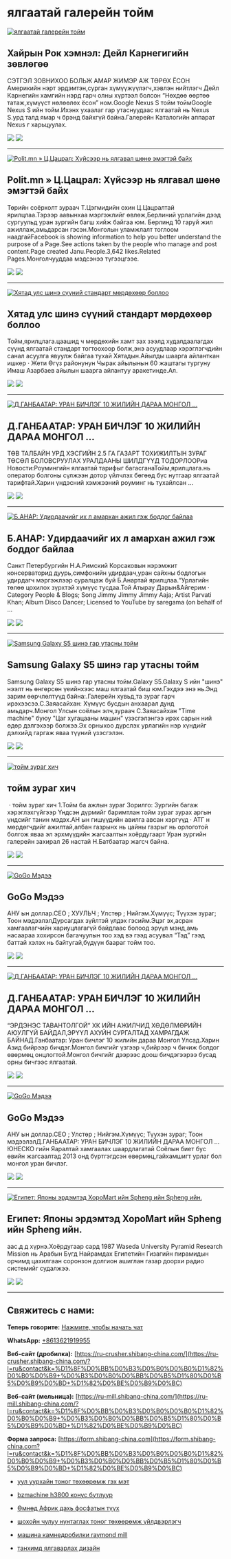 # ялгаатай галерейн тойм

<a href="https://swt.shibang-china.com/?l=ru&img&k=%D1%8F%D0%BB%D0%B3%D0%B0%D0%B0%D1%82%D0%B0%D0%B9+%D0%B3%D0%B0%D0%BB%D0%B5%D1%80%D0%B5%D0%B9%D0%BD+%D1%82%D0%BE%D0%B9%D0%BC" target="_blank">![ялгаатай галерейн тойм](http://static.shibang-china.com/all-800x300/888.jpg)</a>

## Хайрын Рок хэмнэл: Дейл Карнегигийн зөвлөгөө
СЭТГЭЛ ЗОВНИХОО БОЛЬЖ АМАР ЖИМЭР АЖ ТӨРӨХ ЁСОН Америкийн нэрт эрдэмтэн,сурган хүмүүжүүлэгч,хэвлэн нийтлэгч Дейл Карнегийн хамгийн нэрд гарч олны хүртээл болсон “Нөхдөө өөртөө татаж,хүмүүст нөлөөлөх ёсон” ном.Google Nexus S тойм тоймGoogle Nexus S ийн тойм.Ихэнх ухаалаг гар утаснуудаас ялгаатай нь Nexus S.урд талд ямар ч брэнд байхгүй байна.Галерейн Каталогийн аппарат Nexus г харьцуулах.


<a href="https://whatsapp.shibangsoft.com/WhatsApp.php" target="_blank" title="WhatsApp">![](http://static.shibang-china.com/icon/whatsapp.png)</a> <a href="https://swt.shibang-china.com/?l=ru&icon&k=%D1%8F%D0%BB%D0%B3%D0%B0%D0%B0%D1%82%D0%B0%D0%B9+%D0%B3%D0%B0%D0%BB%D0%B5%D1%80%D0%B5%D0%B9%D0%BD+%D1%82%D0%BE%D0%B9%D0%BC" target="_blank">![](http://static.shibang-china.com/icon/chat-ru.png)</a>

---

<a href="https://swt.shibang-china.com/?l=ru&img&k=%D1%8F%D0%BB%D0%B3%D0%B0%D0%B0%D1%82%D0%B0%D0%B9+%D0%B3%D0%B0%D0%BB%D0%B5%D1%80%D0%B5%D0%B9%D0%BD+%D1%82%D0%BE%D0%B9%D0%BC" target="_blank">![Polit.mn &#187; Ц.Цацрал: Хүйсээр нь ялгавал шөнө эмэгтэй байх](http://static.shibang-china.com/all-800x300/1389.jpg)</a>

## Polit.mn &#187; Ц.Цацрал: Хүйсээр нь ялгавал шөнө эмэгтэй байх
Төрийн соёрхолт зураач Т.Цэгмидийн охин Ц.Цацралтай ярилцлаа.Тэрээр аавынхаа мэргэжлийг өвлөж,Берлиний урлагийн дээд сургуульд уран зургийн багш хийж байгаа юм. Берлинд 10 гаруй жил ажиллаж,амьдарсан гэсэн.Монголын уламжлалт тоглоом наадгайFacebook is showing information to help you better understand the purpose of a Page.See actions taken by the people who manage and post content.Page created Janu.People.3,642 likes.Related Pages.Монголчууддаа мэдсэнээ түгээцгээе.


<a href="https://whatsapp.shibangsoft.com/WhatsApp.php" target="_blank" title="WhatsApp">![](http://static.shibang-china.com/icon/whatsapp.png)</a> <a href="https://swt.shibang-china.com/?l=ru&icon&k=%D1%8F%D0%BB%D0%B3%D0%B0%D0%B0%D1%82%D0%B0%D0%B9+%D0%B3%D0%B0%D0%BB%D0%B5%D1%80%D0%B5%D0%B9%D0%BD+%D1%82%D0%BE%D0%B9%D0%BC" target="_blank">![](http://static.shibang-china.com/icon/chat-ru.png)</a>

---

<a href="https://swt.shibang-china.com/?l=ru&img&k=%D1%8F%D0%BB%D0%B3%D0%B0%D0%B0%D1%82%D0%B0%D0%B9+%D0%B3%D0%B0%D0%BB%D0%B5%D1%80%D0%B5%D0%B9%D0%BD+%D1%82%D0%BE%D0%B9%D0%BC" target="_blank">![Хятад улс шинэ сүүний стандарт мөрдөхөөр боллоо](http://static.shibang-china.com/all-800x300/64.jpg)</a>

## Хятад улс шинэ сүүний стандарт мөрдөхөөр боллоо
Тойм,ярилцлага.цаашид ч мөрдөхийн хамт зах зээлд худалдаалагдах сүүнд ялгаатай стандарт тогтоохоор болж,энэ асуудлаар хэрэглэгчдийн санал асуулга явуулж байгаа тухай Хятадын.Айылды шаарга айланткан ишкер&nbsp;&#0183;&#32;Жети Өгүз районунун Чырак айылынын 60 жаштагы тургуну Имаш Азарбаев айылын шаарга айлантуу аракетинде.Ал.


<a href="https://whatsapp.shibangsoft.com/WhatsApp.php" target="_blank" title="WhatsApp">![](http://static.shibang-china.com/icon/whatsapp.png)</a> <a href="https://swt.shibang-china.com/?l=ru&icon&k=%D1%8F%D0%BB%D0%B3%D0%B0%D0%B0%D1%82%D0%B0%D0%B9+%D0%B3%D0%B0%D0%BB%D0%B5%D1%80%D0%B5%D0%B9%D0%BD+%D1%82%D0%BE%D0%B9%D0%BC" target="_blank">![](http://static.shibang-china.com/icon/chat-ru.png)</a>

---

<a href="https://swt.shibang-china.com/?l=ru&img&k=%D1%8F%D0%BB%D0%B3%D0%B0%D0%B0%D1%82%D0%B0%D0%B9+%D0%B3%D0%B0%D0%BB%D0%B5%D1%80%D0%B5%D0%B9%D0%BD+%D1%82%D0%BE%D0%B9%D0%BC" target="_blank">![Д.ГАНБААТАР: УРАН БИЧЛЭГ 10 ЖИЛИЙН ДАРАА МОНГОЛ …](http://static.shibang-china.com/all-800x300/557.jpg)</a>

## Д.ГАНБААТАР: УРАН БИЧЛЭГ 10 ЖИЛИЙН ДАРАА МОНГОЛ …
ТӨВ ТАЛБАЙН УРД ХЭСГИЙН 2.5 ГА ГАЗАРТ ТОХИЖИЛТЫН ЗУРАГ ТӨСӨЛ БОЛОВСРУУЛАХ УРАЛДААНЫ ШИЛДГҮҮД ТОДОРЛООРиа Новости:Роумингийн ялгаатай тарифыг багасганаТойм,ярилцлага.нь оператор болгоны сүлжээн дотор үйлчлэх бөгөөд бүс нутгаар ялгаатай тарифтай.Харин үндэсний хэмжээний роуминг нь тухайлсан …


<a href="https://whatsapp.shibangsoft.com/WhatsApp.php" target="_blank" title="WhatsApp">![](http://static.shibang-china.com/icon/whatsapp.png)</a> <a href="https://swt.shibang-china.com/?l=ru&icon&k=%D1%8F%D0%BB%D0%B3%D0%B0%D0%B0%D1%82%D0%B0%D0%B9+%D0%B3%D0%B0%D0%BB%D0%B5%D1%80%D0%B5%D0%B9%D0%BD+%D1%82%D0%BE%D0%B9%D0%BC" target="_blank">![](http://static.shibang-china.com/icon/chat-ru.png)</a>

---

<a href="https://swt.shibang-china.com/?l=ru&img&k=%D1%8F%D0%BB%D0%B3%D0%B0%D0%B0%D1%82%D0%B0%D0%B9+%D0%B3%D0%B0%D0%BB%D0%B5%D1%80%D0%B5%D0%B9%D0%BD+%D1%82%D0%BE%D0%B9%D0%BC" target="_blank">![Б.АНАР: Удирдаачийг их л амархан ажил гэж боддог байлаа](http://static.shibang-china.com/all-800x300/1473.jpg)</a>

## Б.АНАР: Удирдаачийг их л амархан ажил гэж боддог байлаа
Санкт Петербургийн Н.А.Римский Корсаковын нэрэмжит консерваторид дуурь,симфонийн удирдаач,уран сайхны бодлогын удирдагч мэргэжлээр суралцаж буй Б.Анартай ярилцлаа.“Урлагийн төлөө цохилох зүрхтэй хүмүүс тусдаа.Той Атырау Дарын&amp;Айгерим&nbsp;&#0183;&#32;Category People &amp; Blogs; Song Jimmy Jimmy Jimmy Aaja; Artist Parvati Khan; Album Disco Dancer; Licensed to YouTube by saregama (on behalf of …


<a href="https://whatsapp.shibangsoft.com/WhatsApp.php" target="_blank" title="WhatsApp">![](http://static.shibang-china.com/icon/whatsapp.png)</a> <a href="https://swt.shibang-china.com/?l=ru&icon&k=%D1%8F%D0%BB%D0%B3%D0%B0%D0%B0%D1%82%D0%B0%D0%B9+%D0%B3%D0%B0%D0%BB%D0%B5%D1%80%D0%B5%D0%B9%D0%BD+%D1%82%D0%BE%D0%B9%D0%BC" target="_blank">![](http://static.shibang-china.com/icon/chat-ru.png)</a>

---

<a href="https://swt.shibang-china.com/?l=ru&img&k=%D1%8F%D0%BB%D0%B3%D0%B0%D0%B0%D1%82%D0%B0%D0%B9+%D0%B3%D0%B0%D0%BB%D0%B5%D1%80%D0%B5%D0%B9%D0%BD+%D1%82%D0%BE%D0%B9%D0%BC" target="_blank">![Samsung Galaxy S5 шинэ гар утасны тойм](http://static.shibang-china.com/all-800x300/572.jpg)</a>

## Samsung Galaxy S5 шинэ гар утасны тойм
Samsung Galaxy S5 шинэ гар утасны тойм.Galaxy S5.Galaxy S ийн &quot;шинэ&quot; нээлт нь өнгөрсөн үеийнхээс маш ялгаатай биш юм.Гэхдээ энэ нь.Энд зарим өөрчлөлтүүд байна:.Галерейн хувьд,та зураг гарч ирэхээсээ.С.Заяасайхан: Хүмүүс бусдын анхаарал дунд амьдарч.Монгол Улсын соёлын элч,зураач С.Заяасайхан &quot;Time machine&quot; буюу &quot;Цаг хугацааны машин&quot; үзэсгэлэнгээ ирэх сарын ний өдөр дэлгэхээр болжээ.Эх орныхоо дүрслэх урлагийн нэр хүндийг дэлхийд гаргаж яваа түүний үзэсгэлэн.


<a href="https://whatsapp.shibangsoft.com/WhatsApp.php" target="_blank" title="WhatsApp">![](http://static.shibang-china.com/icon/whatsapp.png)</a> <a href="https://swt.shibang-china.com/?l=ru&icon&k=%D1%8F%D0%BB%D0%B3%D0%B0%D0%B0%D1%82%D0%B0%D0%B9+%D0%B3%D0%B0%D0%BB%D0%B5%D1%80%D0%B5%D0%B9%D0%BD+%D1%82%D0%BE%D0%B9%D0%BC" target="_blank">![](http://static.shibang-china.com/icon/chat-ru.png)</a>

---

<a href="https://swt.shibang-china.com/?l=ru&img&k=%D1%8F%D0%BB%D0%B3%D0%B0%D0%B0%D1%82%D0%B0%D0%B9+%D0%B3%D0%B0%D0%BB%D0%B5%D1%80%D0%B5%D0%B9%D0%BD+%D1%82%D0%BE%D0%B9%D0%BC" target="_blank">![тойм зураг хич](http://static.shibang-china.com/all-800x300/1036.jpg)</a>

## тойм зураг хич
&nbsp;&#0183;&#32;тойм зураг хич 1.Тойм ба ажлын зураг Зорилго: Зургийн багаж хэрэглэхгүйгээр Үндсэн дүрмийг баримтлан тойм зураг зурах аргын үндсийг танин мэдэх.АН ын гишүүдийн авилга авсан хэргүүд&nbsp;&#0183;&#32;АТГ н мөрдөгчдийг ажилтай,албан газрынх нь цайны газрыг нь орлоготой болгож яваа эл эрхмүүдийн жагсаалтын хоёрдугаарт Уран зургийн галерейн захирал 26 настай Н.Батбаатар жагсч байна.


<a href="https://whatsapp.shibangsoft.com/WhatsApp.php" target="_blank" title="WhatsApp">![](http://static.shibang-china.com/icon/whatsapp.png)</a> <a href="https://swt.shibang-china.com/?l=ru&icon&k=%D1%8F%D0%BB%D0%B3%D0%B0%D0%B0%D1%82%D0%B0%D0%B9+%D0%B3%D0%B0%D0%BB%D0%B5%D1%80%D0%B5%D0%B9%D0%BD+%D1%82%D0%BE%D0%B9%D0%BC" target="_blank">![](http://static.shibang-china.com/icon/chat-ru.png)</a>

---

<a href="https://swt.shibang-china.com/?l=ru&img&k=%D1%8F%D0%BB%D0%B3%D0%B0%D0%B0%D1%82%D0%B0%D0%B9+%D0%B3%D0%B0%D0%BB%D0%B5%D1%80%D0%B5%D0%B9%D0%BD+%D1%82%D0%BE%D0%B9%D0%BC" target="_blank">![GoGo Мэдээ](http://static.shibang-china.com/all-800x300/1367.jpg)</a>

## GoGo Мэдээ
АНУ ын доллар.СЕО ; ХУУЛЬЧ ; Улстөр ; Нийгэм.Хүмүүс; Түүхэн зураг; Тоон мэдээлэлДурсагдах зүйлтэй үлдэх гэсийм.Эцэг эх,асран хамгаалагчийн хариуцлагагүй байдлаас болоод эрүүл мэнд,амь насаараа хохирсон багачуулын тоо хэд вэ гээд асуувал “Тэд” гээд баттай хэлэх нь байтугай,бүдүүн баараг тойм тоо.


<a href="https://whatsapp.shibangsoft.com/WhatsApp.php" target="_blank" title="WhatsApp">![](http://static.shibang-china.com/icon/whatsapp.png)</a> <a href="https://swt.shibang-china.com/?l=ru&icon&k=%D1%8F%D0%BB%D0%B3%D0%B0%D0%B0%D1%82%D0%B0%D0%B9+%D0%B3%D0%B0%D0%BB%D0%B5%D1%80%D0%B5%D0%B9%D0%BD+%D1%82%D0%BE%D0%B9%D0%BC" target="_blank">![](http://static.shibang-china.com/icon/chat-ru.png)</a>

---

<a href="https://swt.shibang-china.com/?l=ru&img&k=%D1%8F%D0%BB%D0%B3%D0%B0%D0%B0%D1%82%D0%B0%D0%B9+%D0%B3%D0%B0%D0%BB%D0%B5%D1%80%D0%B5%D0%B9%D0%BD+%D1%82%D0%BE%D0%B9%D0%BC" target="_blank">![Д.ГАНБААТАР: УРАН БИЧЛЭГ 10 ЖИЛИЙН ДАРАА МОНГОЛ …](http://static.shibang-china.com/all-800x300/1072.jpg)</a>

## Д.ГАНБААТАР: УРАН БИЧЛЭГ 10 ЖИЛИЙН ДАРАА МОНГОЛ …
“ЭРДЭНЭС ТАВАНТОЛГОЙ” ХК ИЙН АЖИЛЧИД ХӨДӨЛМӨРИЙН АЮУЛГҮЙ БАЙДАЛ,ЭРҮҮЛ АХУЙН СУРГАЛТАД ХАМРАГДАЖ БАЙНАД.Ганбаатар: Уран бичлэг 10 жилийн дараа Монгол Улсад.Харин Азид бийрээр бичдэг.Монгол бичгийг үзгээр ч,бийрээр ч бичиж болдог өвөрмөц онцлогтой.Монгол бичгийг дээрээс доош бичдэгээрээ бусад орны бичгээс ялгаатай.


<a href="https://whatsapp.shibangsoft.com/WhatsApp.php" target="_blank" title="WhatsApp">![](http://static.shibang-china.com/icon/whatsapp.png)</a> <a href="https://swt.shibang-china.com/?l=ru&icon&k=%D1%8F%D0%BB%D0%B3%D0%B0%D0%B0%D1%82%D0%B0%D0%B9+%D0%B3%D0%B0%D0%BB%D0%B5%D1%80%D0%B5%D0%B9%D0%BD+%D1%82%D0%BE%D0%B9%D0%BC" target="_blank">![](http://static.shibang-china.com/icon/chat-ru.png)</a>

---

<a href="https://swt.shibang-china.com/?l=ru&img&k=%D1%8F%D0%BB%D0%B3%D0%B0%D0%B0%D1%82%D0%B0%D0%B9+%D0%B3%D0%B0%D0%BB%D0%B5%D1%80%D0%B5%D0%B9%D0%BD+%D1%82%D0%BE%D0%B9%D0%BC" target="_blank">![GoGo Мэдээ](http://static.shibang-china.com/all-800x300/300.jpg)</a>

## GoGo Мэдээ
АНУ ын доллар.СЕО ; Улстөр ; Нийгэм.Хүмүүс; Түүхэн зураг; Тоон мэдээлэлД.ГАНБААТАР: УРАН БИЧЛЭГ 10 ЖИЛИЙН ДАРАА МОНГОЛ …ЮНЕСКО гийн Яаралтай хамгаалах шаардлагатай Соёлын биет бус өвийн жагсаалтад 2013 онд бүртгэгдсэн өвөрмөц,гайхамшигт урлаг бол монгол уран бичлэг.


<a href="https://whatsapp.shibangsoft.com/WhatsApp.php" target="_blank" title="WhatsApp">![](http://static.shibang-china.com/icon/whatsapp.png)</a> <a href="https://swt.shibang-china.com/?l=ru&icon&k=%D1%8F%D0%BB%D0%B3%D0%B0%D0%B0%D1%82%D0%B0%D0%B9+%D0%B3%D0%B0%D0%BB%D0%B5%D1%80%D0%B5%D0%B9%D0%BD+%D1%82%D0%BE%D0%B9%D0%BC" target="_blank">![](http://static.shibang-china.com/icon/chat-ru.png)</a>

---

<a href="https://swt.shibang-china.com/?l=ru&img&k=%D1%8F%D0%BB%D0%B3%D0%B0%D0%B0%D1%82%D0%B0%D0%B9+%D0%B3%D0%B0%D0%BB%D0%B5%D1%80%D0%B5%D0%B9%D0%BD+%D1%82%D0%BE%D0%B9%D0%BC" target="_blank">![Египет: Японы эрдэмтэд XopoMart ийн Spheng ийн Spheng ийн.](http://static.shibang-china.com/all-800x300/968.jpg)</a>

## Египет: Японы эрдэмтэд XopoMart ийн Spheng ийн Spheng ийн.
аас.д д хүрнэ.Хоёрдугаар сард 1987 Waseda University Pyramid Research Mission нь Арабын Бүгд Найрамдах Египетийн Гизагийн пирамидын орчимд цахилгаан соронзон долгион ашиглан газар доорхи радио системийг судалжээ.

<a href="https://whatsapp.shibangsoft.com/WhatsApp.php" target="_blank" title="WhatsApp">![](http://static.shibang-china.com/icon/whatsapp.png)</a> <a href="https://swt.shibang-china.com/?l=ru&icon&k=%D1%8F%D0%BB%D0%B3%D0%B0%D0%B0%D1%82%D0%B0%D0%B9+%D0%B3%D0%B0%D0%BB%D0%B5%D1%80%D0%B5%D0%B9%D0%BD+%D1%82%D0%BE%D0%B9%D0%BC" target="_blank">![](http://static.shibang-china.com/icon/chat-ru.png)</a>

---
## Свяжитесь с нами:

**Теперь говорите:** [Нажмите, чтобы начать чат](https://swt.shibang-china.com?l=ru&contact&k=%D1%8F%D0%BB%D0%B3%D0%B0%D0%B0%D1%82%D0%B0%D0%B9+%D0%B3%D0%B0%D0%BB%D0%B5%D1%80%D0%B5%D0%B9%D0%BD+%D1%82%D0%BE%D0%B9%D0%BC)

**WhatsApp:**  [+8613621919955](https://whatsapp.shibangsoft.com/WhatsApp.php)

**Веб-сайт (дробилка):** [https://ru-crusher.shibang-china.com/](https://ru-crusher.shibang-china.com/?l=ru&contact&k=%D1%8F%D0%BB%D0%B3%D0%B0%D0%B0%D1%82%D0%B0%D0%B9+%D0%B3%D0%B0%D0%BB%D0%B5%D1%80%D0%B5%D0%B9%D0%BD+%D1%82%D0%BE%D0%B9%D0%BC)

**Веб-сайт (мельница):** [https://ru-mill.shibang-china.com/](https://ru-mill.shibang-china.com/?l=ru&contact&k=%D1%8F%D0%BB%D0%B3%D0%B0%D0%B0%D1%82%D0%B0%D0%B9+%D0%B3%D0%B0%D0%BB%D0%B5%D1%80%D0%B5%D0%B9%D0%BD+%D1%82%D0%BE%D0%B9%D0%BC)

**Форма запроса:** [https://form.shibang-china.com](https://form.shibang-china.com?l=ru&contact&k=%D1%8F%D0%BB%D0%B3%D0%B0%D0%B0%D1%82%D0%B0%D0%B9+%D0%B3%D0%B0%D0%BB%D0%B5%D1%80%D0%B5%D0%B9%D0%BD+%D1%82%D0%BE%D0%B9%D0%BC)

* [уул уурхайн тоног төхөөрөмж гэх мэт](../129/%D1%83%D1%83%D0%BB%20%D1%83%D1%83%D1%80%D1%85%D0%B0%D0%B9%D0%BD%20%D1%82%D0%BE%D0%BD%D0%BE%D0%B3%20%D1%82%D3%A9%D1%85%D3%A9%D3%A9%D1%80%D3%A9%D0%BC%D0%B6%20%D0%B3%D1%8D%D1%85%20%D0%BC%D1%8D%D1%82.md)

* [bzmachine h3800 конус бутлуур](../128/bzmachine%20h3800%20%D0%BA%D0%BE%D0%BD%D1%83%D1%81%20%D0%B1%D1%83%D1%82%D0%BB%D1%83%D1%83%D1%80.md)

* [Өмнөд Африк дахь фосфатын түүх](../130/%D3%A8%D0%BC%D0%BD%D3%A9%D0%B4%20%D0%90%D1%84%D1%80%D0%B8%D0%BA%20%D0%B4%D0%B0%D1%85%D1%8C%20%D1%84%D0%BE%D1%81%D1%84%D0%B0%D1%82%D1%8B%D0%BD%20%D1%82%D2%AF%D2%AF%D1%85.md)

* [шохойн чулуу нунтаглах тоног төхөөрөмж үйлдвэрлэгч](../130/%D1%88%D0%BE%D1%85%D0%BE%D0%B9%D0%BD%20%D1%87%D1%83%D0%BB%D1%83%D1%83%20%D0%BD%D1%83%D0%BD%D1%82%D0%B0%D0%B3%D0%BB%D0%B0%D1%85%20%D1%82%D0%BE%D0%BD%D0%BE%D0%B3%20%D1%82%D3%A9%D1%85%D3%A9%D3%A9%D1%80%D3%A9%D0%BC%D0%B6%20%D2%AF%D0%B9%D0%BB%D0%B4%D0%B2%D1%8D%D1%80%D0%BB%D1%8D%D0%B3%D1%87.md)

* [машина камнедробилки raymond mill](../130/%D0%BC%D0%B0%D1%88%D0%B8%D0%BD%D0%B0%20%D0%BA%D0%B0%D0%BC%D0%BD%D0%B5%D0%B4%D1%80%D0%BE%D0%B1%D0%B8%D0%BB%D0%BA%D0%B8%20raymond%20mill.md)

* [танхимд ялгаварлах дизайн](../129/%D1%82%D0%B0%D0%BD%D1%85%D0%B8%D0%BC%D0%B4%20%D1%8F%D0%BB%D0%B3%D0%B0%D0%B2%D0%B0%D1%80%D0%BB%D0%B0%D1%85%20%D0%B4%D0%B8%D0%B7%D0%B0%D0%B9%D0%BD.md)